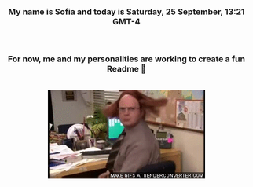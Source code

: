 


<div align="center">
<h3 >My name is Sofia and today is Saturday, 25 September, 13:21 GMT-4</h3><br>
<h3 >For now, me and my personalities are working to create a fun Readme 👋
</h3><br>
<img src='img/dwight.gif' alt='working...'/>
</div>
